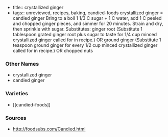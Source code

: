 - title:: crystallized ginger
- tags:: unreviewed, recipes, baking, candied-foods
crystallized ginger = candied ginger Bring to a boil 1 1/3 C sugar + 1 C water, add 1 C peeled and chopped ginger pieces, and simmer for 20 minutes. Strain and dry, then sprinkle with sugar. Substitutes: ginger root (Substitute 1 tablespoon grated ginger root plus sugar to taste for 1/4 cup minced crystallized ginger called for in recipe.) OR ground ginger (Substitute 1 teaspoon ground ginger for every 1/2 cup minced crystallized ginger called for in recipe.) OR chopped nuts

### Other Names

* crystallized ginger
* candied ginger

### Varieties

* [[candied-foods]]

### Sources
* http://foodsubs.com/Candied.html
